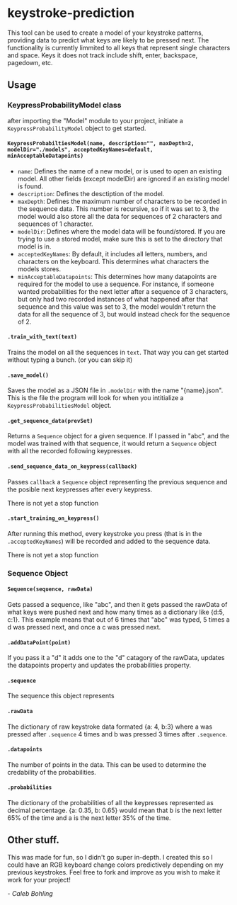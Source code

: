 # keystroke-prediction
This tool can be used to create a model of your keystroke patterns, providing data to predict what keys are likely to be pressed next. The functionality is currently limmited to all keys that represent single characters and space. Keys it does not track include shift, enter, backspace, pagedown, etc.

## Usage

### KeypressProbabilityModel class

after importing the "Model" module to your project, initiate a `KeypressProbabilityModel` object to get started. 

#### `KeypressProbabiltiesModel(name, description="", maxDepth=2, modelDir="./models", acceptedKeyNames=default, minAcceptableDatapoints)`
- `name`: Defines the name of a new model, or is used to open an existing model. All other fields (except modelDir) are ignored if an existing model is found.
- `description`: Defines the desctiption of the model.
- `maxDepth`: Defines the maximum number of characters to be recorded in the sequence data. This number is recursive, so if it was set to 3, the model would also store all the data for sequences of 2 characters and sequences of 1 character.
- `modelDir`: Defines where the model data will be found/stored. If you are trying to use a stored model, make sure this is set to the directory that model is in.
- `acceptedKeyNames`: By default, it includes all letters, numbers, and characters on the keyboard. This determines what characters the models stores.
- `minAcceptableDatapoints`: This determines how many datapoints are required for the model to use a sequence. For instance, if someone wanted probabilities for the next letter after a sequence of 3 characters, but only had two recorded instances of what happened after that sequence and this value was set to 3, the model wouldn't return the data for all the sequence of 3, but would instead check for the sequence of 2.

#### `.train_with_text(text)`
Trains the model on all the sequences in `text`. That way you can get started without typing a bunch. (or you can skip it)

#### `.save_model()`
Saves the model as a JSON file in `.modelDir` with the name "{name}.json". This is the file the program will look for when you intitialize a `KeypressProbabilitiesModel` object.

#### `.get_sequence_data(prevSet)`
Returns a `Sequence` object for a given sequence. If I passed in "abc", and the model was trained with that sequence, it would return a `Sequence` object with all the recorded following keypresses.

#### `.send_sequence_data_on_keypress(callback)`
Passes `callback` a `Sequence` object representing the previous sequence and the posible next keypresses after every keypress.

There is not yet a stop function

#### `.start_training_on_keypress()`
After running this method, every keystroke you press (that is in the `.acceptedKeyNames`) will be recorded and added to the sequence data.

There is not yet a stop function

### Sequence Object

#### `Sequence(sequence, rawData)` 
Gets passed a sequence, like "abc", and then it gets passed the rawData of what keys were pushed next and how many times as a dictionary like {d:5, c:1}. This example means that out of 6 times that "abc" was typed, 5 times a d was pressed next, and once a c was pressed next.

#### `.addDataPoint(point)`
If you pass it a "d" it adds one to the "d" catagory of the rawData, updates the datapoints property and updates the probabilities property.

#### `.sequence`
The sequence this object represents

#### `.rawData`
The dictionary of raw keystroke data formated {a: 4, b:3} where a was pressed after `.sequence` 4 times and b was pressed 3 times after `.sequence`.

#### `.datapoints`
The number of points in the data. This can be used to determine the credability of the probabilities.

#### `.probabilities`
The dictionary of the probabilities of all the keypresses represented as decimal percentage. {a: 0.35, b: 0.65} would mean that b is the next letter 65% of the time and a is the next letter 35% of the time.

## Other stuff.
This was made for fun, so I didn't go super in-depth. I created this so I could have an RGB keyboard change colors predictively depending on my previous keystrokes. Feel free to fork and improve as you wish to make it work for your project!

\- *Caleb Bohling*